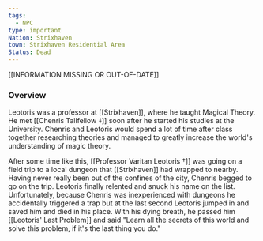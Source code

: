 ```yaml
---
tags:
  - NPC
type: important
Nation: Strixhaven
town: Strixhaven Residential Area
Status: Dead
---
```

[[INFORMATION MISSING OR OUT-OF-DATE]]
### Overview
Leotoris was a professor at [[Strixhaven]], where he taught Magical Theory. He met [[Chenris Tallfellow ‡]] soon after he started his studies at the University. Chenris and Leotoris would spend a lot of time after class together researching theories and managed to greatly increase the world's understanding of magic theory.

After some time like this, [[Professor Varitan Leotoris †]] was going on a field trip to a local dungeon that [[Strixhaven]] had wrapped to nearby. Having never really been out of the confines of the city, Chenris begged to go on the trip. Leotoris finally relented and snuck his name on the list. Unfortunately, because Chenris was inexperienced with dungeons he accidentally triggered a trap but at the last second Leotoris jumped in and saved him and died in his place. With his dying breath, he passed him [[Leotoris' Last Problem]] and said "Learn all the secrets of this world and solve this problem, if it's the last thing you do."

